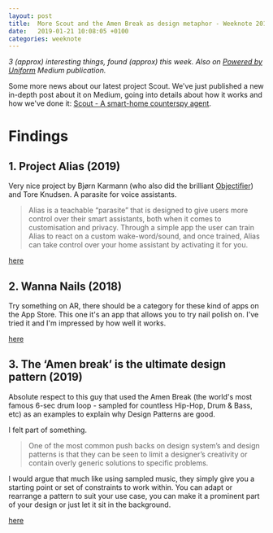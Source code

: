 ```yaml
---
layout: post
title:  More Scout and the Amen Break as design metaphor - Weeknote 2019/2
date:   2019-01-21 10:08:05 +0100
categories: weeknote
---
```


_3 (approx) interesting things, found (approx) this week. Also on [Powered by Uniform](https://medium.com/uniform-creative-technology/tagged/weeknotes) Medium publication._

<!--  
The weeknote structure

Do yourself a favour, write it first on paper

1. Context
2. Problem
3. Solution

-->


Some more news about our latest project Scout. We've just published a new in-depth post about it on Medium, going into details about how it works and how we've done it: [Scout - A smart-home counterspy agent](https://medium.com/uniform-creative-technology/scout-a-smart-home-counter-agent-88d58dc0b45e).


# Findings


## 1. Project Alias (2019)

Very nice project by Bjørn Karmann (who also did the brilliant [Objectifier](http://bjoernkarmann.dk/objectifier)) and Tore Knudsen. A parasite for voice assistants.

> Alias is a teachable “parasite” that is designed to give users more control over their smart assistants, both when it comes to customisation and privacy. Through a simple app the user can train Alias to react on a custom wake-word/sound, and once trained, Alias can take control over your home assistant by activating it for you.

[here](http://bjoernkarmann.dk/project_alias)


## 2. Wanna Nails (2018)

Try something on AR, there should be a category for these kind of apps on the App Store. This one it's an app that allows you to try nail polish on. I've tried it and I'm impressed by how well it works.

[here](https://wanna.by/)

##  3. The ‘Amen break’ is the ultimate design pattern (2019)

Absolute respect to this guy that used the Amen Break (the world's most famous 6-sec drum loop - sampled for countless Hip-Hop, Drum & Bass, etc) as an examples to explain why Design Patterns are good.

I felt part of something.

> One of the most common push backs on design system’s and design patterns is that they can be seen to limit a designer’s creativity or contain overly generic solutions to specific problems.
>
I would argue that much like using sampled music, they simply give you a starting point or set of constraints to work within. You can adapt or rearrange a pattern to suit your use case, you can make it a prominent part of your design or just let it sit in the background.


[here](https://uxdesign.cc/the-amen-break-is-the-ultimate-design-pattern-53701e79e461)
